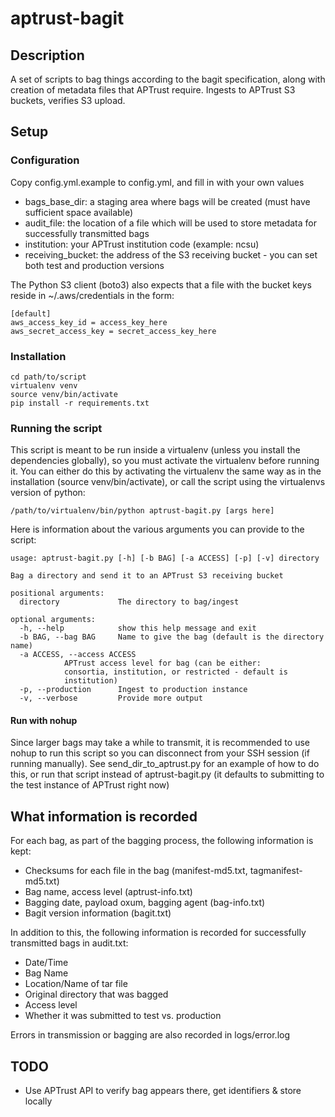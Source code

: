 # aptrust-bagit

## Description

A set of scripts to bag things according to the bagit specification,
along with creation of metadata files that APTrust require. Ingests to
APTrust S3 buckets, verifies S3 upload.

## Setup

### Configuration

Copy config.yml.example to config.yml, and fill in with your own values

- bags_base_dir: a staging area where bags will be created (must have sufficient space available)
- audit_file: the location of a file which will be used to store metadata for successfully transmitted bags
- institution: your APTrust institution code (example: ncsu)
- receiving_bucket: the address of the S3 receiving bucket - you can set both test and production versions

The Python S3 client (boto3) also expects that a file with the bucket keys reside in ~/.aws/credentials in the form:

    [default]
    aws_access_key_id = access_key_here 
    aws_secret_access_key = secret_access_key_here

### Installation

    cd path/to/script
    virtualenv venv
    source venv/bin/activate
    pip install -r requirements.txt

### Running the script

This script is meant to be run inside a virtualenv (unless you install the dependencies globally), so you must activate the virtualenv before running it.
You can either do this by activating the virtualenv the same way as in the installation (source venv/bin/activate), or call the script using the virtualenvs
version of python:

    /path/to/virtualenv/bin/python aptrust-bagit.py [args here]

Here is information about the various arguments you can provide to the script:

	usage: aptrust-bagit.py [-h] [-b BAG] [-a ACCESS] [-p] [-v] directory

	Bag a directory and send it to an APTrust S3 receiving bucket

	positional arguments:
	  directory             The directory to bag/ingest

	optional arguments:
	  -h, --help            show this help message and exit
	  -b BAG, --bag BAG     Name to give the bag (default is the directory name)
	  -a ACCESS, --access ACCESS
				APTrust access level for bag (can be either:
				consortia, institution, or restricted - default is
				institution)
	  -p, --production      Ingest to production instance
	  -v, --verbose         Provide more output


#### Run with nohup

Since larger bags may take a while to transmit, it is recommended to use nohup to run this script so you can disconnect from your SSH session (if running manually).
See send_dir_to_aptrust.py for an example of how to do this, or run that script instead of aptrust-bagit.py (it defaults to submitting to the test instance of APTrust right now)

## What information is recorded

For each bag, as part of the bagging process, the following information is kept:
  - Checksums for each file in the bag (manifest-md5.txt, tagmanifest-md5.txt)
  - Bag name, access level (aptrust-info.txt)
  - Bagging date, payload oxum, bagging agent (bag-info.txt)
  - Bagit version information (bagit.txt)

In addition to this, the following information is recorded for successfully transmitted bags in audit.txt:
  - Date/Time
  - Bag Name
  - Location/Name of tar file
  - Original directory that was bagged
  - Access level
  - Whether it was submitted to test vs. production

Errors in transmission or bagging are also recorded in logs/error.log

## TODO

- Use APTrust API to verify bag appears there, get identifiers & store
  locally
